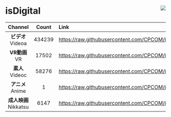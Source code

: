 # isDigital <img align="right" src="https://img.shields.io/github/last-commit/CPCOM/isDigital"/>  
  
| Channel | Count | Link |  
| :-----: | :---: | :--- |  
|**ビデオ**<br />Videoa | 434239 | https://raw.githubusercontent.com/CPCOM/isDigital/main/Videoa.txt |  
|**VR動画**<br />VR | 17502 | https://raw.githubusercontent.com/CPCOM/isDigital/main/VR.txt |  
|**素人**<br />Videoc | 58276 | https://raw.githubusercontent.com/CPCOM/isDigital/main/Videoc.txt |  
|**アニメ**<br />Anime | 1 | https://raw.githubusercontent.com/CPCOM/isDigital/main/Anime.txt |  
|**成人映画**<br />Nikkatsu | 6147 | https://raw.githubusercontent.com/CPCOM/isDigital/main/Nikkatsu.txt |  